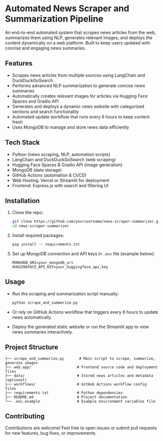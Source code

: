 # Automated News Scraper and Summarization Pipeline

An end-to-end automated system that scrapes news articles from the web, summarizes them using NLP, generates relevant images, and deploys the content dynamically on a web platform. Built to keep users updated with concise and engaging news summaries.

## Features

* Scrapes news articles from multiple sources using LangChain and DuckDuckGoSearch
* Performs advanced NLP summarization to generate concise news summaries
* Automatically creates relevant images for articles via Hugging Face Spaces and Gradio API
* Generates and deploys a dynamic news website with categorized sections and search functionality
* Automated update workflow that runs every 6 hours to keep content fresh
* Uses MongoDB to manage and store news data efficiently

## Tech Stack

* Python (news scraping, NLP, automation scripts)
* LangChain and DuckDuckGoSearch (web scraping)
* Hugging Face Spaces & Gradio API (image generation)
* MongoDB (data storage)
* GitHub Actions (automation & CI/CD)
* Web Hosting: Vercel or Streamlit for deployment
* Frontend: Express.js with search and filtering UI

## Installation

1. Clone the repo:

   ```bash
   git clone https://github.com/yourusername/news-scraper-summarizer.git
   cd news-scraper-summarizer
   ```

2. Install required packages:

   ```bash
   pip install -r requirements.txt
   ```

3. Set up MongoDB connection and API keys in `.env` file (example below):

   ```
   MONGODB_URI=your_mongodb_uri
   HUGGINGFACE_API_KEY=your_huggingface_api_key
   ```

## Usage

* Run the scraping and summarization script manually:

  ```bash
  python scrape_and_summarize.py
  ```

* Or rely on GitHub Actions workflow that triggers every 6 hours to update news automatically.

* Deploy the generated static website or run the Streamlit app to view news summaries interactively.

## Project Structure

```
├── scrape_and_summarize.py       # Main script to scrape, summarize, generate images
├── web_app/                     # Frontend source code and deployment files
├── data/                        # Stored news articles and metadata (optional)
├── workflows/                   # GitHub Actions workflow config files
├── requirements.txt             # Python dependencies
├── README.md                    # Project documentation
└── .env.example                 # Example environment variables file
```

## Contributing

Contributions are welcome! Feel free to open issues or submit pull requests for new features, bug fixes, or improvements.
